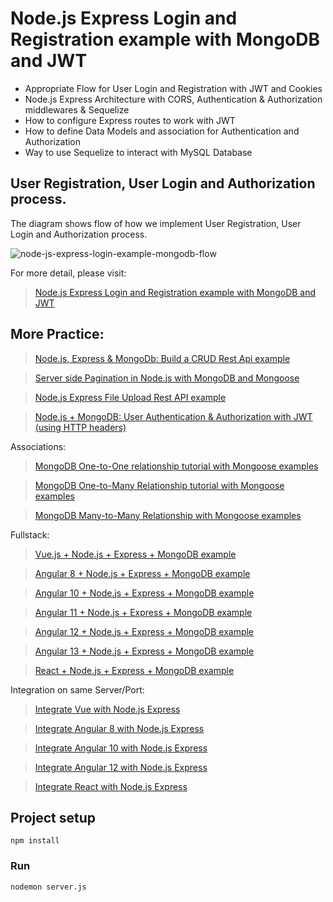 # Node.js Express Login and Registration example with MongoDB and JWT

- Appropriate Flow for User Login and Registration with JWT and Cookies
- Node.js Express Architecture with CORS, Authentication & Authorization middlewares & Sequelize
- How to configure Express routes to work with JWT
- How to define Data Models and association for Authentication and Authorization
- Way to use Sequelize to interact with MySQL Database

## User Registration, User Login and Authorization process.
The diagram shows flow of how we implement User Registration, User Login and Authorization process.

![node-js-express-login-example-mongodb-flow](node-js-express-login-example-mongodb-flow.png)

For more detail, please visit:
> [Node.js Express Login and Registration example with MongoDB and JWT](https://www.bezkoder.com/node-js-express-login-mongodb/)

## More Practice:
> [Node.js, Express & MongoDb: Build a CRUD Rest Api example](https://www.bezkoder.com/node-express-mongodb-crud-rest-api/)

> [Server side Pagination in Node.js with MongoDB and Mongoose](https://www.bezkoder.com/node-js-mongodb-pagination/)

> [Node.js Express File Upload Rest API example](https://www.bezkoder.com/node-js-express-file-upload/)

> [Node.js + MongoDB: User Authentication & Authorization with JWT (using HTTP headers)](https://www.bezkoder.com/node-js-mongodb-auth-jwt/)

Associations:
> [MongoDB One-to-One relationship tutorial with Mongoose examples](https://www.bezkoder.com/mongoose-one-to-one-relationship-example/)

> [MongoDB One-to-Many Relationship tutorial with Mongoose examples](https://www.bezkoder.com/mongoose-one-to-many-relationship/)

> [MongoDB Many-to-Many Relationship with Mongoose examples](https://www.bezkoder.com/mongodb-many-to-many-mongoose/)

Fullstack:
> [Vue.js + Node.js + Express + MongoDB example](https://www.bezkoder.com/vue-node-express-mongodb-mevn-crud/)

> [Angular 8 + Node.js + Express + MongoDB example](https://www.bezkoder.com/angular-mongodb-node-express/)

> [Angular 10 + Node.js + Express + MongoDB example](https://www.bezkoder.com/angular-10-mongodb-node-express/)

> [Angular 11 + Node.js + Express + MongoDB example](https://www.bezkoder.com/angular-11-mongodb-node-js-express/)

> [Angular 12 + Node.js + Express + MongoDB example](https://www.bezkoder.com/angular-12-mongodb-node-js-express/)

> [Angular 13 + Node.js + Express + MongoDB example](https://www.bezkoder.com/mean-stack-crud-example-angular-13/)

> [React + Node.js + Express + MongoDB example](https://www.bezkoder.com/react-node-express-mongodb-mern-stack/)

Integration on same Server/Port:
> [Integrate Vue with Node.js Express](https://www.bezkoder.com/serve-vue-app-express/)

> [Integrate Angular 8 with Node.js Express](https://www.bezkoder.com/integrate-angular-8-node-js/)

> [Integrate Angular 10 with Node.js Express](https://www.bezkoder.com/integrate-angular-10-node-js/)

> [Integrate Angular 12 with Node.js Express](https://www.bezkoder.com/integrate-angular-12-node-js/)

> [Integrate React with Node.js Express](https://www.bezkoder.com/integrate-react-express-same-server-port/)

## Project setup
```
npm install
```

### Run
```
nodemon server.js
```
